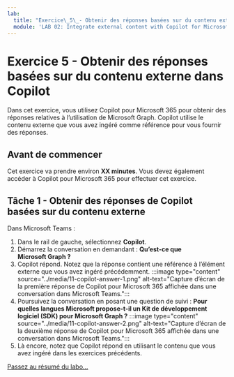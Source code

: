 ```yaml
---
lab:
  title: "Exercice\_5\_- Obtenir des réponses basées sur du contenu externe dans Copilot"
  module: 'LAB 02: Integrate external content with Copilot for Microsoft 365 using Microsoft Graph connectors built with .NET'
---
```


# Exercice 5 - Obtenir des réponses basées sur du contenu externe dans Copilot

Dans cet exercice, vous utilisez Copilot pour Microsoft 365 pour obtenir des réponses relatives à l’utilisation de Microsoft Graph. Copilot utilise le contenu externe que vous avez ingéré comme référence pour vous fournir des réponses.

## Avant de commencer

Cet exercice va prendre environ **XX minutes**. Vous devez également accéder à Copilot pour Microsoft 365 pour effectuer cet exercice.

## Tâche 1 - Obtenir des réponses de Copilot basées sur du contenu externe

Dans Microsoft Teams :

1. Dans le rail de gauche, sélectionnez **Copilot**.
1. Démarrez la conversation en demandant : **Qu’est-ce que Microsoft Graph ?**
1. Copilot répond. Notez que la réponse contient une référence à l’élément externe que vous avez ingéré précédemment.
   :::image type="content" source="../media/11-copilot-answer-1.png" alt-text="Capture d’écran de la première réponse de Copilot pour Microsoft 365 affichée dans une conversation dans Microsoft Teams.":::
1. Poursuivez la conversation en posant une question de suivi : **Pour quelles langues Microsoft propose-t-il un Kit de développement logiciel (SDK) pour Microsoft Graph ?**
   :::image type="content" source="../media/11-copilot-answer-2.png" alt-text="Capture d’écran de la deuxième réponse de Copilot pour Microsoft 365 affichée dans une conversation dans Microsoft Teams.":::
1. Là encore, notez que Copilot répond en utilisant le contenu que vous avez ingéré dans les exercices précédents.

[Passez au résumé du labo...](./7-summary.md)